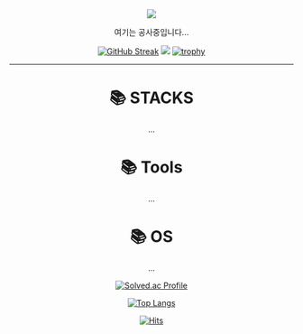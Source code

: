 <div align=center>
<img src="https://capsule-render.vercel.app/api?type=waving&color=auto&height=200&section=header&text=KyooHyun&fontSize=90" />

여기는 공사중입니다...

<!--
**kgh2120/kgh2120** is a ✨ _special_ ✨ repository because its `README.md` (this file) appears on your GitHub profile.
-->

  [![GitHub Streak](https://streak-stats.demolab.com?user=kgh2120&date_format=M%20j%5B%2C%20Y%5D&mode=weekly)](https://git.io/streak-stats)
  ![](http://github-profile-summary-cards.vercel.app/api/cards/profile-details?username=kgh2120)
  [![trophy](https://github-profile-trophy.vercel.app/?username=kgh2120&row=1&theme=alduin)](https://github.com/ryo-ma/github-profile-trophy)



---------------


<h1>📚 STACKS</h1>
...


<h1>📚 Tools</h1>
...

<h1>📚 OS</h1>
...

</br>

[![Solved.ac Profile](http://mazassumnida.wtf/api/v2/generate_badge?boj=bzzamta)](https://solved.ac/bzzamta/)

[![Top Langs](https://github-readme-stats.vercel.app/api/top-langs/?username=kgh2120&layout=compact)](https://github.com/kgh2120/github-readme-stats)

[![Hits](https://hits.seeyoufarm.com/api/count/incr/badge.svg?url=https%3A%2F%2Fgithub.com%2Fkgh2120&count_bg=%2379C83D&title_bg=%23555555&icon=&icon_color=%23E7E7E7&title=hits&edge_flat=false)](https://hits.seeyoufarm.com)  

</div>
